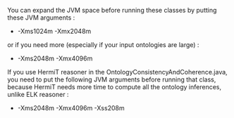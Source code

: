 You can expand the JVM space before running these classes by putting these JVM arguments :

* -Xms1024m -Xmx2048m

or if you need more (especially if your input ontologies are large) :

* -Xms2048m -Xmx4096m

If you use HermiT reasoner in the OntologyConsistencyAndCoherence.java, you need to put the following JVM arguments before running that class, because HermiT needs more time to compute all the ontology inferences, unlike ELK reasoner :

* -Xms2048m -Xmx4096m -Xss208m
